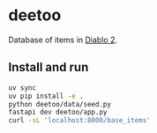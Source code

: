 # deetoo

Database of items in [Diablo 2](https://en.wikipedia.org/wiki/Diablo_II).

## Install and run

```bash
uv sync
uv pip install -e .
python deetoo/data/seed.py
fastapi dev deetoo/app.py
curl -sL 'localhost:8000/base_items'
```
